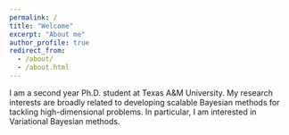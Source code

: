 ```yaml
---
permalink: /
title: "Welcome"
excerpt: "About me"
author_profile: true
redirect_from: 
  - /about/
  - /about.html
---
```



I am a second year Ph.D. student at Texas A&M University. My research interests are broadly related to developing scalable Bayesian methods for tackling high-dimensional problems. In particular, I am interested in Variational Bayesian methods. 

